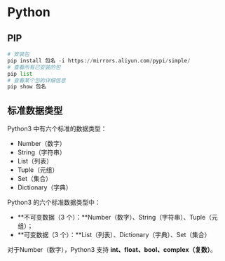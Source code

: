 # Python

## PIP



```python
# 安装包
pip install 包名 -i https://mirrors.aliyun.com/pypi/simple/
# 查看所有已安装的包
pip list
# 查看某个包的详细信息
pip show 包名

```



## 标准数据类型

Python3 中有六个标准的数据类型：

- Number（数字）
- String（字符串）
- List（列表）
- Tuple（元组）
- Set（集合）
- Dictionary（字典）

Python3 的六个标准数据类型中：

- **不可变数据（3 个）：**Number（数字）、String（字符串）、Tuple（元组）；
- **可变数据（3 个）：**List（列表）、Dictionary（字典）、Set（集合）

对于Number（数字），Python3 支持 **int、float、bool、complex（复数）**。